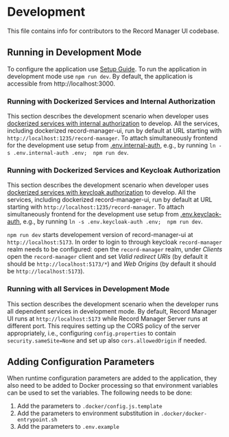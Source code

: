 # Development

This file contains info for contributors to the Record Manager UI codebase.

## Running in Development Mode

To configure the application use [Setup Guide](./setup.md).
To run the application in development mode use `npm run dev`.
By default, the application is accessible from http://localhost:3000.

### Running with Dockerized Services and Internal Authorization

This section describes the development scenario when developer uses
[dockerized services with internal authorization](../deploy/internal-auth/docker-compose.yml) to develop.
All the services, including dockerized record-manager-ui, run by default at URL starting with `http://localhost:1235/record-manager`.
To attach simultaneously frontend for the development use setup from [.env.internal-auth](../.env.internal-auth),
e.g., by running `ln -s .env.internal-auth .env;  npm run dev`.

### Running with Dockerized Services and Keycloak Authorization

This section describes the development scenario when developer uses
[dockerized services with keycloak authorization](../deploy/keycloak-auth/docker-compose.yml) to develop.
All the services, including dockerized record-manager-ui, run by default at URL starting with `http://localhost:1235/record-manager`.
To attach simultaneously frontend for the development use setup from [.env.keyclaok-auth](../.env.keyclaok-auth),
e.g., by running `ln -s .env.keycloak-auth .env;  npm run dev`.

`npm run dev` starts developement version of record-manager-ui at `http://localhost:5173`. In order to login to through keycloak `record-manager` realm needs to be configured: open the `record-manager` realm, under _Clients_ open the `record-manager` client and set
_Valid redirect URIs_ (by default it should be `http://localhost:5173/*`) and _Web Origins_ (by default it should be `http://localhost:5173`).

### Running with all Services in Development Mode

This section describes the development scenario when the developer runs all dependent services in development mode.
By default, Record Manager UI runs at `http://localhost:5173` while Record Manager Server runs at different port.
This requires setting up the CORS policy of the server appropriately, i.e., configuring `config.properties`
to contain `security.sameSite=None` and set up also `cors.allowedOrigin` if needed.

## Adding Configuration Parameters

When runtime configuration parameters are added to the application, they also need to be added to Docker processing so
that environment variables can be used to set the variables. The following needs to be done:

1. Add the parameters to `.docker/config.js.template`
2. Add the parameters to environment substitution in `.docker/docker-entrypoint.sh`
3. Add the parameters to `.env.example`
